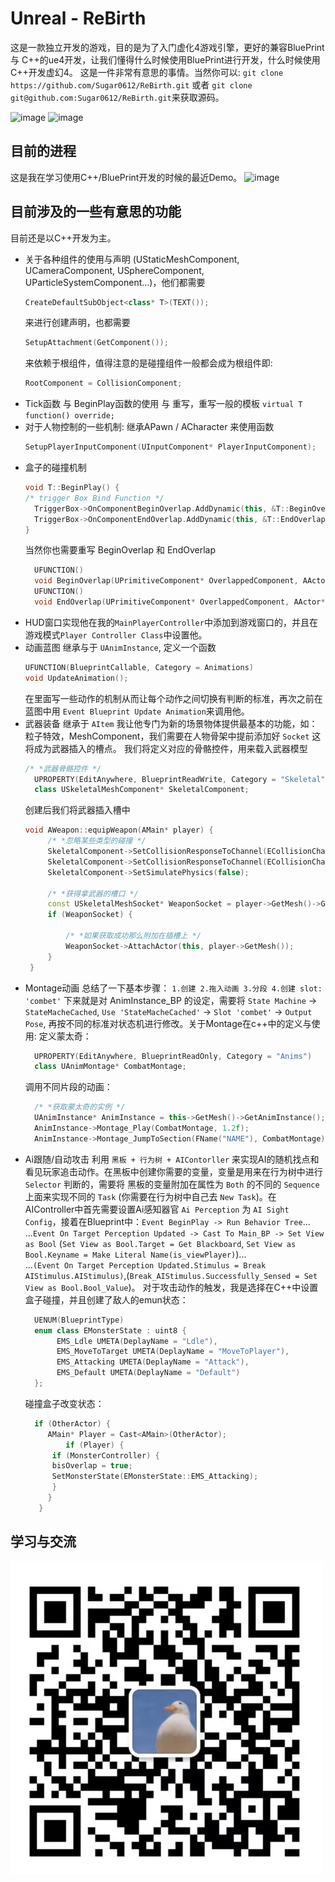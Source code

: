 # Unreal - ReBirth
  这是一款独立开发的游戏，目的是为了入门虚化4游戏引擎，更好的兼容BluePrint 与 C++的ue4开发，让我们懂得什么时候使用BluePrint进行开发，什么时候使用C++开发虚幻4。
  这是一件非常有意思的事情。当然你可以:
  `git clone https://github.com/Sugar0612/ReBirth.git` 或者 `git clone git@github.com:Sugar0612/ReBirth.git`来获取源码。
  
  ![image](https://img.shields.io/badge/Base-ue4-blue.svg)   ![image](https://img.shields.io/badge/Language-c++-orange.svg)
  
## 目前的进程

这是我在学习使用C++/BluePrint开发的时候的最近Demo。
![image](https://raw.githubusercontent.com/Sugar0612/ReBirth/main/image/ue4.gif)

## 目前涉及的一些有意思的功能

目前还是以C++开发为主。
- 关于各种组件的使用与声明 (UStaticMeshComponent, UCameraComponent, USphereComponent, UParticleSystemComponent...)，他们都需要
    ```cpp 
    CreateDefaultSubObject<class* T>(TEXT());
    ``` 
    来进行创建声明，也都需要 
    ```cpp
    SetupAttachment(GetComponent());
    ``` 
    来依赖于根组件，值得注意的是碰撞组件一般都会成为根组件即:
    ```cpp
    RootComponent = CollisionComponent;
    ```
- Tick函数 与 BeginPlay函数的使用 与 重写，重写一般的模板 `virtual T function() override;`
- 对于人物控制的一些机制: 继承APawn / ACharacter 来使用函数 
    ```cpp 
    SetupPlayerInputComponent(UInputComponent* PlayerInputComponent);
    ```
- 盒子的碰撞机制 
    ```cpp
    void T::BeginPlay() {
    /* trigger Box Bind Function */
      TriggerBox->OnComponentBeginOverlap.AddDynamic(this, &T::BeginOverlap);
      TriggerBox->OnComponentEndOverlap.AddDynamic(this, &T::EndOverlap);
    }
    ```
  当然你也需要重写 BeginOverlap 和 EndOverlap
  ```cpp
    UFUNCTION()
    void BeginOverlap(UPrimitiveComponent* OverlappedComponent, AActor* OtherActor, UPrimitiveComponent* OtherComp, int32 OtherBodyIndex, bool bFromSweep, const FHitResult& SweepResult);
    UFUNCTION()
    void EndOverlap(UPrimitiveComponent* OverlappedComponent, AActor* OtherActor, UPrimitiveComponent* OtherComp, int32 OtherBodyIndex);
  ```
- HUD窗口实现他在我的`MainPlayerController`中添加到游戏窗口的，并且在游戏模式`Player Controller Class`中设置他。
- 动画蓝图 继承与于 `UAnimInstance`, 定义一个函数
    ```cpp
    UFUNCTION(BlueprintCallable, Category = Animations)
    void UpdateAnimation();
    ```
  在里面写一些动作的机制从而让每个动作之间切换有判断的标准，再次之前在蓝图中用 `Event Blueprint Update Animation`来调用他。
- 武器装备 继承于 `AItem` 我让他专门为新的场景物体提供最基本的功能，如：粒子特效，MeshComponent，我们需要在人物骨架中提前添加好 `Socket` 这将成为武器插入的槽点。
  我们将定义对应的骨骼控件，用来载入武器模型
  ```cpp
  /* *武器骨骼控件 */
	UPROPERTY(EditAnywhere, BlueprintReadWrite, Category = "Skeletal")
	class USkeletalMeshComponent* SkeletalComponent;
  ```
  创建后我们将武器插入槽中
  ```cpp
  void AWeapon::equipWeapon(AMain* player) {
       /* *忽略某些类型的碰撞 */
       SkeletalComponent->SetCollisionResponseToChannel(ECollisionChannel::ECC_Camera, ECollisionResponse::ECR_Ignore);
       SkeletalComponent->SetCollisionResponseToChannel(ECollisionChannel::ECC_Pawn, ECollisionResponse::ECR_Ignore);
       SkeletalComponent->SetSimulatePhysics(false);

       /* *获得拿武器的槽口 */
       const USkeletalMeshSocket* WeaponSocket = player->GetMesh()->GetSocketByName("WeaponSocket");
       if (WeaponSocket) {

	       /* *如果获取成功那么附加在插槽上 */
	       WeaponSocket->AttachActor(this, player->GetMesh());
       }
   }
  ```
- Montage动画 总结了一下基本步骤：
    ``
    1.创建
    2.拖入动画
    3.分段
    4.创建 slot: 'combet'
    ``
  下来就是对 AnimInstance_BP 的设定，需要将 `State Machine` -> `StateMacheCached`, `Use 'StateMacheCached'` -> `Slot 'combet'` -> `Output Pose`,
  再按不同的标准对状态机进行修改。关于Montage在c++中的定义与使用:
  定义蒙太奇：
  ```cpp
    UPROPERTY(EditAnywhere, BlueprintReadOnly, Category = "Anims")
    class UAnimMontage* CombatMontage;
  ```
  调用不同片段的动画：
  ```cpp
    /* *获取蒙太奇的实例 */
	UAnimInstance* AnimInstance = this->GetMesh()->GetAnimInstance();
    AnimInstance->Montage_Play(CombatMontage, 1.2f);
	AnimInstance->Montage_JumpToSection(FName("NAME"), CombatMontage);
  ```
- Ai跟随/自动攻击 利用 `黑板 + 行为树 + AIContorller` 来实现AI的随机找点和看见玩家追击动作。在黑板中创建你需要的变量，变量是用来在行为树中进行 `Selector` 判断的，需要将
  黑板的变量附加在属性为 `Both` 的不同的 `Sequence` 上面来实现不同的 `Task` (你需要在行为树中自己去 `New Task`)。在AIController中首先需要设置Ai感知器官 `Ai Perception`
  为 `AI Sight Config`，接着在Blueprint中：`Event BeginPlay -> Run Behavior Tree`...  
  ...`Event On Target Perception Updated -> Cast To Main_BP -> Set View as Bool` (`Set View as Bool.Target = Get Blackboard`, `Set View as Bool.Keyname = Make Literal Name(is_viewPlayer)`)...  
  ...`(Event On Target Perception Updated.Stimulus = Break AIStimulus.AIStimulus)`,(`Break_AIStimulus.Successfully_Sensed = Set View as Bool.Bool_Value`)。
  对于攻击动作的触发，我是选择在C++中设置盒子碰撞，并且创建了敌人的emun状态：
  ```cpp
    UENUM(BlueprintType)
    enum class EMonsterState : uint8 {
         EMS_Ldle UMETA(DeplayName = "Ldle"),
         EMS_MoveToTarget UMETA(DeplayName = "MoveToPlayer"),
         EMS_Attacking UMETA(DeplayName = "Attack"),
         EMS_Default UMETA(DeplayName = "Default")
    };
  ```
  碰撞盒子改变状态：
  ```cpp
    if (OtherActor) {
       AMain* Player = Cast<AMain>(OtherActor);
           if (Player) {
		if (MonsterController) {
		bisOverlap = true;
		SetMonsterState(EMonsterState::EMS_Attacking);
		}
	   }
     }
  ```
## 学习与交流
<img src = "https://raw.githubusercontent.com/Sugar0612/ReBirth/main/image/Wechat.png" width="500" alt="wechat">
